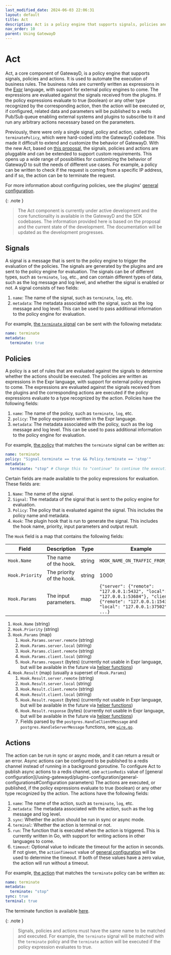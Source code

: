 ```yaml
---
last_modified_date: 2024-06-03 22:06:31
layout: default
title: Act
description: Act is a policy engine that supports signals, policies and actions. It is used to automate the execution of business rules.
nav_order: 10
parent: Using GatewayD
---
```


# Act

Act, a core component of GatewayD, is a policy engine that supports signals, policies and actions. It is used to automate the execution of business rules. The business rules are currently written as expressions in the [Expr](https://github.com/expr-lang/expr) language, with support for external policy engines to come. 
The expressions are evaluated against the signals received from the plugins. If the policy expressions evaluate to true (boolean) or any other type recognized by the corresponding action, then the action will be executed or, if configured, related data and parameters will be published to a redis Pub/Sub queue 
enabling external systems and plugins to subscribe to it and run any arbitrary actions necessary based on the parameters.

Previously, there were only a single signal, policy and action, called the `terminatePolicy`, which were hard-coded into the GatewayD codebase. This made it difficult to extend and customize the behavior of GatewayD. With the new Act, based on [this proposal](https://github.com/gatewayd-io/proposals/issues/5), the signals, policies and actions are pluggable and can be extended to support custom requirements. This opens up a wide range of possibilities for customizing the behavior of GatewayD to suit the needs of different use cases. For example, a policy can be written to check if the request is coming from a specific IP address, and if so, the action can be to terminate the request.

For more information about configuring policies, see the plugins' [general configuration](/using-gatewayd/plugins-configuration/general-configurations).

{: .note }
> The Act component is currently under active development and the core functionality is available in the GatewayD and the SDK codebases. The information provided here is based on the proposal and the current state of the development. The documentation will be updated as the development progresses.

## Signals

A signal is a message that is sent to the policy engine to trigger the evaluation of the policies. The signals are generated by the plugins and are sent to the policy engine for evaluation. The signals can be of different types, such as `terminate`, `log`, etc., and can contain different types of data, such as the log message and log level, and whether the signal is enabled or not. A signal consists of two fields:

1. `name`: The name of the signal, such as `terminate`, `log`, etc.
2. `metadata`: The metadata associated with the signal, such as the log message and log level. This can be used to pass additional information to the policy engine for evaluation.

For example, [the `terminate` signal](https://github.com/gatewayd-io/gatewayd-plugin-sdk/blob/d978dc626c5ba7e655f303c6dc51e3335292e4af/act/signal.go#L19-L26) can be sent with the following metadata:

```yaml
name: terminate
metadata:
  terminate: true
```

<!-- [Helper functions](https://github.com/gatewayd-io/gatewayd-plugin-sdk/blob/main/act/signal.go) are provided in the SDK to create and send the signals to the policy engine for plugin development. An example of sending a signal can be found in the cache plugin [here](https://github.com/gatewayd-io/gatewayd-plugin-cache/blob/354012088dc5d72d0f3e13bf10a7498eefea4616/plugin/plugin.go#L146-L163). -->

## Policies

A policy is a set of rules that are evaluated against the signals to determine whether the actions should be executed. The policies are written as expressions in the Expr language, with support for external policy engines to come. The expressions are evaluated against the signals received from the plugins and the corresponding actions are executed if the policy expressions evaluate to a type recognized by the action. Policies have the following fields:

1. `name`: The name of the policy, such as `terminate`, `log`, etc.
2. `policy`: The policy expression written in the Expr language.
3. `metadata`: The metadata associated with the policy, such as the log message and log level. This can be used to pass additional information to the policy engine for evaluation.

For example, [the policy](https://github.com/gatewayd-io/gatewayd/blob/6ccf9b70be368fb935dbc133bf547eae9f590630/act/builtins.go#L38-L42) that matches the `terminate` signal can be written as:

```yaml
name: terminate
policy: "Signal.terminate == true && Policy.terminate == 'stop'"
metadata:
  terminate: "stop" # Change this to "continue" to continue the execution
```

Certain fields are made available to the policy expressions for evaluation. These fields are:

1. `Name`: The name of the signal.
2. `Signal`: The metadata of the signal that is sent to the policy engine for evaluation.
3. `Policy`: The policy that is evaluated against the signal. This includes the policy name and metadata.
4. `Hook`: The plugin hook that is run to generate the signal. This includes the hook name, priority, input parameters and output result.

The `Hook` field is a map that contains the following fields:

| Field           | Description               | Type   | Example                                                                                                                                          |
| --------------- | ------------------------- | ------ | ------------------------------------------------------------------------------------------------------------------------------------------------ |
| `Hook.Name`     | The name of the hook.     | string | `HOOK_NAME_ON_TRAFFIC_FROM_CLIENT`                                                                                                               |
| `Hook.Priority` | The priority of the hook. | string | 1000                                                                                                                                             |
| `Hook.Params`   | The input parameters.     | map    | `{"server": {"remote": "127.0.0.1:5432", "local": "127.0.0.1:53684"}, "client": {"remote": "127.0.0.1:15432", "local": "127.0.0.1:37502"}, ...}` |

   1. `Hook.Name` (string)
   2. `Hook.Priority` (string)
   3. `Hook.Params` (map)
      1. `Hook.Params.server.remote` (string)
      2. `Hook.Params.server.local` (string)
      3. `Hook.Params.client.remote` (string)
      4. `Hook.Params.client.local` (string)
      5. `Hook.Params.request` (bytes) (currently not usable in Expr language, but will be available in the future via [helper functions](https://github.com/gatewayd-io/gatewayd/issues/541))
   4. `Hook.Result` (map) (usually a superset of `Hook.Params`)
      1. `Hook.Result.server.remote` (string)
      2. `Hook.Result.server.local` (string)
      3. `Hook.Result.client.remote` (string)
      4. `Hook.Result.client.local` (string)
      5. `Hook.Result.request` (bytes) (currently not usable in Expr language, but will be available in the future via [helper functions](https://github.com/gatewayd-io/gatewayd/issues/541))
      6. `Hook.Result.response` (bytes) (currently not usable in Expr language, but will be available in the future via [helper functions](https://github.com/gatewayd-io/gatewayd/issues/541))
      7. Fields parsed by the `postgres.HandleClientMessage` and `postgres.HandleServerMessage` functions, see [`wire.go`](https://github.com/gatewayd-io/gatewayd-plugin-sdk/blob/main/databases/postgres/wire.go).

## Actions

The action can be run in sync or async mode, and it can return a result or an error. 
Async actions can be configured to be published to a redis channel instead of running in a background goroutine.
To configure Act to publish async actions to a redis channel, use `actionRedis` value of [general configuration](/using-gatewayd/plugins-configuration/general-configurations#Configuration parameters)
The actions are executed, or published, if the policy expressions evaluate to true (boolean) or any other type recognized by the action. The actions have the following fields:

1. `name`: The name of the action, such as `terminate`, `log`, etc.
2. `metadata`: The metadata associated with the action, such as the log message and log level.
3. `sync`: Whether the action should be run in sync or async mode.
4. `terminal`: Whether the action is terminal or not.
5. `run`: The function that is executed when the action is triggered. This is currently written in Go, with support for writing actions in other languages to come.
6. `timeout`: Optional value to indicate the timeout for the action in seconds. If not given, the `actionTimeout` value of [general configuration](/using-gatewayd/plugins-configuration/general-configurations#configuration-parameters) will be used to determine the timeout. If both of these values have a zero value, the action will run without a timeout.

For example, [the action](https://github.com/gatewayd-io/gatewayd/blob/6ccf9b70be368fb935dbc133bf547eae9f590630/act/builtins.go#L61-L66) that matches the `terminate` policy can be written as:

```yaml
name: terminate
metadata:
  terminate: "stop"
sync: true
terminal: true
```

The terminate function is available [here](https://github.com/gatewayd-io/gatewayd/blob/6ccf9b70be368fb935dbc133bf547eae9f590630/act/builtins.go#L83-L127).

{: .note }
> Signals, policies and actions must have the same name to be matched and executed. For example, the `terminate` signal will be matched with the `terminate` policy and the `terminate` action will be executed if the policy expression evaluates to true.
